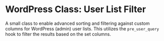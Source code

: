 WordPress Class: User List Filter
===================

A small class to enable advanced sorting and filtering against custom columns for WordPress (admin) user lists. This utilizes the `pre_user_query` hook to filter the results based on the set columns.
